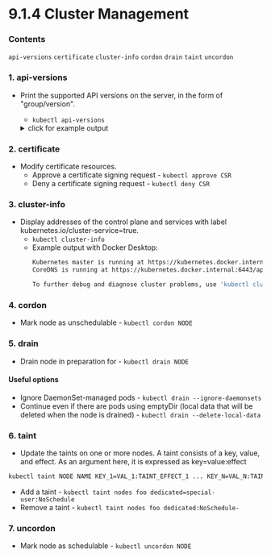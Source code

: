 # 9.1.4 Cluster Management

### Contents

`api-versions` `certificate` `cluster-info` `cordon` `drain` `taint` `uncordon`

### 1. api-versions

- Print the supported API versions on the server, in the form of "group/version".
  - `kubectl api-versions`

  <details>
      <summary>click for example output</summary>

      admissionregistration.k8s.io/v1
      admissionregistration.k8s.io/v1beta1
      apiextensions.k8s.io/v1
      apiextensions.k8s.io/v1beta1
      apiregistration.k8s.io/v1
      apiregistration.k8s.io/v1beta1
      apps/v1
      authentication.k8s.io/v1
      authentication.k8s.io/v1beta1
      authorization.k8s.io/v1
      authorization.k8s.io/v1beta1
      autoscaling/v1
      autoscaling/v2beta1
      autoscaling/v2beta2
      batch/v1
      batch/v1beta1
      certificates.k8s.io/v1
      certificates.k8s.io/v1beta1
      coordination.k8s.io/v1
      coordination.k8s.io/v1beta1
      discovery.k8s.io/v1
      discovery.k8s.io/v1beta1
      events.k8s.io/v1
      events.k8s.io/v1beta1
      extensions/v1beta1
      flowcontrol.apiserver.k8s.io/v1beta1
      metrics.k8s.io/v1beta1
      networking.k8s.io/v1
      networking.k8s.io/v1beta1
      node.k8s.io/v1
      node.k8s.io/v1beta1
      policy/v1
      policy/v1beta1
      rbac.authorization.k8s.io/v1
      rbac.authorization.k8s.io/v1beta1
      scheduling.k8s.io/v1
      scheduling.k8s.io/v1beta1
      storage.k8s.io/v1
      storage.k8s.io/v1beta1
  </details>

### 2. certificate

- Modify certificate resources.
  - Approve a certificate signing request - `kubectl approve CSR`
  - Deny a certificate signing request - `kubectl deny CSR`

### 3. cluster-info

- Display addresses of the control plane and services with label kubernetes.io/cluster-service=true.
  - `kubectl cluster-info`
  - Example output with Docker Desktop:
    ```bash
    Kubernetes master is running at https://kubernetes.docker.internal:6443
    CoreDNS is running at https://kubernetes.docker.internal:6443/api/v1/namespaces/kube-system/services/kube-dns:dns/proxy

    To further debug and diagnose cluster problems, use 'kubectl cluster-info dump'.
    ```

### 4. cordon

- Mark node as unschedulable - `kubectl cordon NODE`

### 5. drain

- Drain node in preparation for - `kubectl drain NODE`

#### Useful options

- Ignore DaemonSet-managed pods - `kubectl drain --ignore-daemonsets`
- Continue even if there are pods using emptyDir (local data that will be deleted when the node is drained) - `kubectl drain --delete-local-data`

### 6. taint

- Update the taints on one or more nodes. A taint consists of a key, value, and effect. As an argument here, it is expressed as key=value:effect

```bash
kubectl taint NODE NAME KEY_1=VAL_1:TAINT_EFFECT_1 ... KEY_N=VAL_N:TAINT_EFFECT_N
```

- Add a taint - `kubectl taint nodes foo dedicated=special-user:NoSchedule`
- Remove a taint - `kubectl taint nodes foo dedicated:NoSchedule-`

### 7. uncordon

- Mark node as schedulable - `kubectl uncordon NODE`
